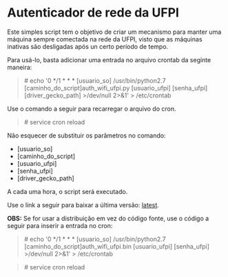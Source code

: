 # Autenticador de rede da UFPI

Este simples script tem o objetivo de criar um mecanismo para manter uma máquina sempre comectada na rede da UFPI, visto que as máquinas inativas são desligadas após un certo período de tempo.

Para usá-lo, basta adicionar uma entrada no arquivo crontab da seginte maneira:

> \# echo '0 */1 * * *     [usuario_so]     /usr/bin/python2.7 [caminho_do_script]auth_wifi_ufpi.py [usuario_ufpi] [senha_ufpi] [driver_gecko_path] >/dev/null 2>&1' > /etc/crontab
 
Use o comando a seguir para recarregar o arquivo do cron.
 
 > \# service cron reload
 
 Não esquecer de substituir os parâmetros no comando:
 * [usuario_so]
 * [caminho_do_script]
 * [usuario_ufpi]
 * [senha_ufpi]
 * [driver_gecko_path]
 
A cada uma hora, o script será executado.

Use o link a seguir para baixar a última versão: [latest](https://github.com/italberto/auth_wifi_ufpi/releases/download/0.1/auth_wifi_ufpi.bin).

**OBS:** Se for usar a distribuição em vez do código fonte, use o código a seguir para inserir a entrada no cron:

> \# echo '0 */1 * * *     [usuario_so]     /usr/bin/python2.7 [caminho_do_script]auth_wifi_ufpi.bin [usuario_ufpi] [senha_ufpi] >/dev/null 2>&1' > /etc/crontab

 > \# service cron reload
